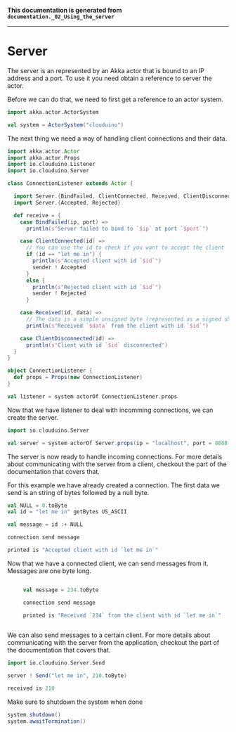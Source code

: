 **This documentation is generated from `documentation._02_Using_the_server`**

---
# Server

The server is an represented by an Akka actor that is bound to an IP address and a port. To
use it you need obtain a reference to server the actor.

Before we can do that, we need to first get a reference to an actor system.
 
```scala
import akka.actor.ActorSystem

val system = ActorSystem("clouduino")
```
The next thing we need a way of handling client connections and their data.
 
```scala
import akka.actor.Actor
import akka.actor.Props
import io.clouduino.Listener
import io.clouduino.Server

class ConnectionListener extends Actor {

  import Server.{BindFailed, ClientConnected, Received, ClientDisconnected}
  import Server.{Accepted, Rejected}

  def receive = {
    case BindFailed(ip, port) =>
      println(s"Server failed to bind to `$ip` at port `$port`")

    case ClientConnected(id) =>
      // You can use the id to check if you want to accept the client
      if (id == "let me in") {
        println(s"Accepted client with id `$id`")
        sender ! Accepted
      }
      else {
        println(s"Rejected client with id `$id`")
        sender ! Rejected
      }

    case Received(id, data) =>
      // The data is a simple unsigned byte (represented as a signed short)
      println(s"Received `$data` from the client with id `$id`")

    case ClientDisconnected(id) =>
      println(s"Client with id `$id` disconnected")
  }
}

object ConnectionListener {
  def props = Props(new ConnectionListener)
}

val listener = system actorOf ConnectionListener.props

```
Now that we have listener to deal with incomming connections, we can create the server.
 
```scala
import io.clouduino.Server

val server = system actorOf Server.props(ip = "localhost", port = 8888, listener = listener)

```
The server is now ready to handle incoming connections. For more details about communicating
with the server from a client, checkout the part of the documentation that covers that.
 
For this example we have already created a connection. The first data we send is an string of
bytes followed by a null byte.
 
```scala
val NULL = 0.toByte
val id = "let me in" getBytes US_ASCII

val message = id :+ NULL

connection send message

printed is "Accepted client with id `let me in`"
```
Now that we have a connected client, we can send messages from it. Messages are one byte long.
 
```scala

     val message = 234.toByte

     connection send message

     printed is "Received `234` from the client with id `let me in`"
  
```
We can also send messages to a certain client. For more details about communicating
with the server from the application, checkout the part of the documentation that
covers that.
 
```scala
import io.clouduino.Server.Send

server ! Send("let me in", 210.toByte)

received is 210
```
Make sure to shutdown the system when done
 
```scala
system.shutdown()
system.awaitTermination()
```

